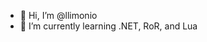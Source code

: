 - 👋 Hi, I’m @llimonio
- 🌱 I’m currently learning .NET, RoR, and Lua

<!---
llimonio/llimonio is a ✨ special ✨ repository because its `README.md` (this file) appears on your GitHub profile.
You can click the Preview link to take a look at your changes.
--->
